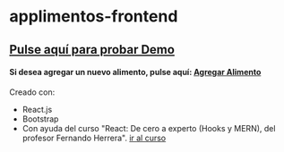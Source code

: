# applimentos-frontend

## [Pulse aquí para probar Demo](https://applimentos.netlify.app)

#### Si desea agregar un nuevo alimento, pulse aquí: [Agregar Alimento](https://applimentos-create.netlify.app/)

Creado con:
  - React.js
  - Bootstrap
  - Con ayuda del curso "React: De cero a experto (Hooks y MERN), del profesor Fernando Herrera". [ir al curso](https://www.udemy.com/course/react-cero-experto/)
